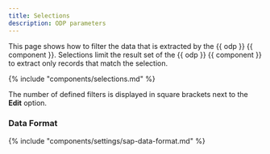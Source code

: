 ```yaml
---
title: Selections
description: ODP parameters
---
```


This page shows how to filter the data that is extracted by the {{ odp }} {{ component }}.
Selections limit the result set of the {{ odp }} {{ component }} to extract only records that match the selection.

{% include "components/selections.md" %}

The number of defined filters is displayed in square brackets next to the **Edit** option.

### Data Format

{% include "components/settings/sap-data-format.md"  %}
